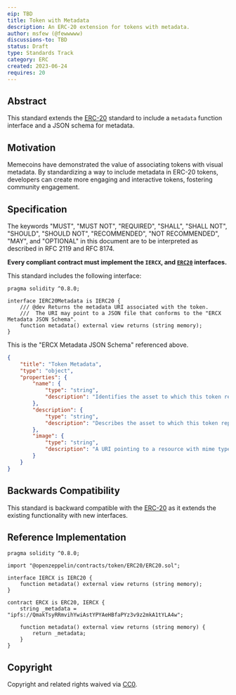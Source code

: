 ```yaml
---
eip: TBD
title: Token with Metadata
description: An ERC-20 extension for tokens with metadata.
author: msfew (@fewwwww)
discussions-to: TBD
status: Draft
type: Standards Track
category: ERC
created: 2023-06-24
requires: 20
---
```


## Abstract

This standard extends the [ERC-20](./erc-20.md) standard to include a `metadata` function interface and a JSON schema for metadata.

## Motivation

Memecoins have demonstrated the value of associating tokens with visual metadata. By standardizing a way to include metadata in ERC-20 tokens, developers can create more engaging and interactive tokens, fostering community engagement.

## Specification

The keywords "MUST", "MUST NOT", "REQUIRED", "SHALL", "SHALL NOT", "SHOULD", "SHOULD NOT", "RECOMMENDED", "NOT RECOMMENDED", "MAY", and "OPTIONAL" in this document are to be interpreted as described in RFC 2119 and RFC 8174.

**Every compliant contract must implement the `IERCX`, and [`ERC20`](./erc-20.md) interfaces.**

This standard includes the following interface:

```solidity
pragma solidity ^0.8.0;

interface IERC20Metadata is IERC20 {
    /// @dev Returns the metadata URI associated with the token.
    ///  The URI may point to a JSON file that conforms to the "ERCX Metadata JSON Schema".
    function metadata() external view returns (string memory);
}
```

This is the "ERCX Metadata JSON Schema" referenced above.

```json
{
    "title": "Token Metadata",
    "type": "object",
    "properties": {
        "name": {
            "type": "string",
            "description": "Identifies the asset to which this token represents"
        },
        "description": {
            "type": "string",
            "description": "Describes the asset to which this token represents"
        },
        "image": {
            "type": "string",
            "description": "A URI pointing to a resource with mime type image/* representing the asset to which this token represents."
        }
    }
}
```

## Backwards Compatibility

This standard is backward compatible with the [ERC-20](./erc-20.md) as it extends the existing functionality with new interfaces.

## Reference Implementation

```solidity
pragma solidity ^0.8.0;

import "@openzeppelin/contracts/token/ERC20/ERC20.sol";

interface IERCX is IERC20 {
    function metadata() external view returns (string memory);
}

contract ERCX is ERC20, IERCX {
    string _metadata = "ipfs://QmakTsyRRmvihYwiAstYPYAeHBfaPYz3v9z2mkA1tYLA4w";

    function metadata() external view returns (string memory) {
        return _metadata;
    }
}
```

## Copyright

Copyright and related rights waived via [CC0](../LICENSE.md).

